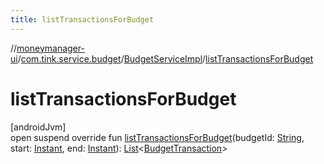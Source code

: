 ```yaml
---
title: listTransactionsForBudget
---
```

//[moneymanager-ui](../../../index.html)/[com.tink.service.budget](../index.html)/[BudgetServiceImpl](index.html)/[listTransactionsForBudget](list-transactions-for-budget.html)



# listTransactionsForBudget



[androidJvm]\
open suspend override fun [listTransactionsForBudget](list-transactions-for-budget.html)(budgetId: [String](https://kotlinlang.org/api/latest/jvm/stdlib/kotlin/-string/index.html), start: [Instant](https://developer.android.com/reference/kotlin/java/time/Instant.html), end: [Instant](https://developer.android.com/reference/kotlin/java/time/Instant.html)): [List](https://kotlinlang.org/api/latest/jvm/stdlib/kotlin.collections/-list/index.html)&lt;[BudgetTransaction](../../com.tink.model.budget/index.html#-1403204114%2FClasslikes%2F1000845458)&gt;




